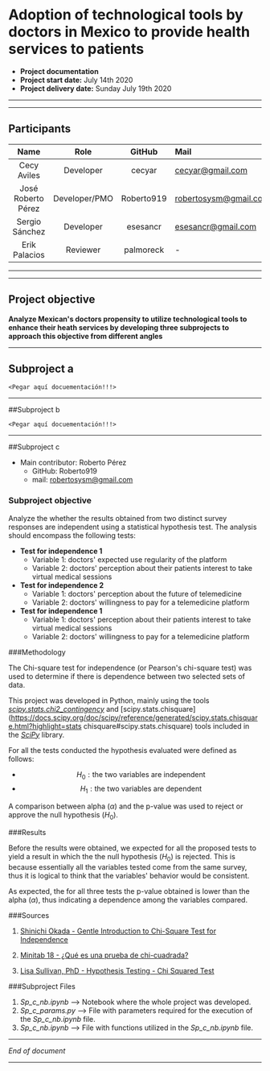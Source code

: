 # Adoption of technological tools by doctors in Mexico to provide health services to patients

- **Project documentation**
- **Project start date:** July 14th 2020
- **Project delivery date:** Sunday July 19th 2020



---

---

## Participants

|        Name        |     Role      |   GitHub   | Mail                  |
| :----------------: | :-----------: | :--------: | :-------------------- |
|    Cecy Aviles     |   Developer   |   cecyar   | cecyar@gmail.com      |
| José Roberto Pérez | Developer/PMO | Roberto919 | robertosysm@gmail.com |
|   Sergio Sánchez   |   Developer   |  esesancr  | esesancr@gmail.com    |
|   Erik Palacios    |   Reviewer    | palmoreck  | -                     |



---

---

## Project objective

**Analyze Mexican's doctors propensity to utilize technological tools to enhance their heath services by developing three subprojects to approach this objective from different angles**

---

## Subproject a

`<Pegar aquí docuementación!!!>`

---

##Subproject b

`<Pegar aquí docuementación!!!>`

---

##Subproject c

- Main contributor: Roberto Pérez
  - GitHub: Roberto919 
  - mail: robertosysm@gmail.com



### Subproject objective

Analyze the whether the results obtained from two distinct survey responses are independent using a statistical hypothesis test. The analysis should encompass the following tests:

- **Test for independence 1**
  - Variable 1: doctors' expected use regularity of the platform
  - Variable 2: doctors' perception about their patients interest to take virtual medical sessions
- **Test for independence 2**
  - Variable 1: doctors' perception about the future of telemedicine
  - Variable 2: doctors' willingness to pay for a telemedicine platform
- **Test for independence 1**
  - Variable 1: doctors' perception about their patients interest to take virtual medical sessions
  - Variable 2: doctors' willingness to pay for a telemedicine platform



###Methodology

The Chi-square test for independence (or Pearson's chi-square test) was used to determine if there is dependence between two selected sets of data.

This project was developed in Python, mainly using the tools *[scipy.stats.chi2_contingency](https://docs.scipy.org/doc/scipy/reference/generated/scipy.stats.chi2_contingency.html)* and [scipy.stats.chisquare](https://docs.scipy.org/doc/scipy/reference/generated/scipy.stats.chisquare.html?highlight=stats chisquare#scipy.stats.chisquare) tools included in the *[SciPy](https://www.scipy.org/)* library.

For all the tests conducted the hypothesis evaluated were defined as follows:

- $$H_0: \text{the two variables are independent}$$
- $$H_1: \text{the two variables are dependent}$$

A comparison between alpha ($\alpha$) and the p-value was used to reject or approve the null hypothesis ($H_0$).



###Results

Before the results were obtained, we expected for all the proposed tests to yield a result in which the the null hypothesis ($H_0$) is rejected. This is because essentially all the variables tested come from the same survey, thus it is logical to think that the variables' behavior would be consistent.

As expected, the for all three tests the p-value obtained is lower than the alpha ($\alpha$), thus indicating a dependence among the variables compared.



###Sources

1. [Shinichi Okada - Gentle Introduction to Chi-Square Test for Independence](https://towardsdatascience.com/gentle-introduction-to-chi-square-test-for-independence-7182a7414a95)

2. [Minitab 18 - ¿Qué es una prueba de chi-cuadrada?](https://support.minitab.com/es-mx/minitab/18/help-and-how-to/statistics/tables/supporting-topics/chi-square/what-is-a-chi-square-test/)

3. [Lisa Sullivan, PhD - Hypothesis Testing - Chi Squared Test](https://sphweb.bumc.bu.edu/otlt/MPH-Modules/BS/BS704_HypothesisTesting-ChiSquare/BS704_HypothesisTesting-ChiSquare_print.html)



###Subproject Files

1. *Sp_c_nb.ipynb* --> Notebook where the whole project was developed.
2. *Sp_c_params.py* --> File with parameters required for the execution of the *Sp_c_nb.ipynb* file.
3. *Sp_c_nb.ipynb* --> File with functions utilized in the *Sp_c_nb.ipynb* file.



---

*End of document*

---